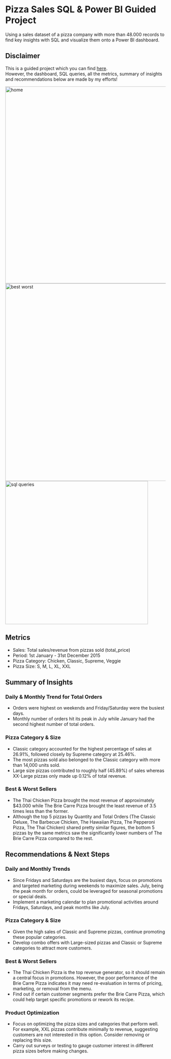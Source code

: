 # Pizza Sales SQL & Power BI Guided Project
Using a sales dataset of a pizza company with more than 48.000 records to find key insights with SQL and visualize them onto a Power BI dashboard.

## Disclaimer
This is a guided project which you can find [here](https://www.youtube.com/watch?v=V-s8c6jMRN0&list=PLE0RfjoHd8G6TsrHVg0BVgxiuRKtnL2sC&index=8).<br/>
However, the dashboard, SQL queries, all the metrics, summary of insights and recommendations below are made by my efforts!

<img width="616" alt="home" src="https://github.com/user-attachments/assets/27fb7f6b-99c7-4a6d-8429-91753857d5f6">
<img width="618" alt="best worst" src="https://github.com/user-attachments/assets/0f9db8cb-ae39-4dc4-91dc-3b2aa440136e">
<img width="448" alt="sql queries" src="https://github.com/user-attachments/assets/ef6e69c3-1383-4461-bd3c-5b59711e17cc">



## Metrics
- Sales: Total sales/revenue from pizzas sold (total_price)
- Period: 1st January - 31st December 2015
- Pizza Category: Chicken, Classic, Supreme, Veggie
- Pizza Size: S, M, L, XL, XXL

## Summary of Insights

### Daily & Monthly Trend for Total Orders
- Orders were highest on weekends and Friday/Saturday were the busiest days.
- Monthly number of orders hit its peak in July while January had the second highest number of total orders.

### Pizza Category & Size
- Classic category accounted for the highest percentage of sales at 26.91%, followed closely by Supreme category at 25.46%.
- The most pizzas sold also belonged to the Classic category with more than 14,000 units sold.
- Large size pizzas contributed to roughly half (45.89%) of sales whereas XX-Large pizzas only made up 0.12% of total revenue.

### Best & Worst Sellers
- The Thai Chicken Pizza brought the most revenue of approximately $43.000 while The Brie Carre Pizza brought the least revenue of 3.5 times less than the former.
- Although the top 5 pizzas by Quantity and Total Orders (The Classic Deluxe, The Barbecue Chicken, The Hawaiian Pizza, The Pepperoni Pizza, The Thai Chicken) shared pretty similar figures, the bottom 5 pizzas by the same metrics saw the significantly lower numbers of The Brie Carre Pizza compared to the rest.

## Recommendations & Next Steps

### Daily and Monthly Trends
- Since Fridays and Saturdays are the busiest days, focus on promotions and targeted marketing during weekends to maximize sales. July, being the peak month for orders, could be leveraged for seasonal promotions or special deals.
- Implement a marketing calendar to plan promotional activities around Fridays, Saturdays, and peak months like July.

### Pizza Category & Size
- Given the high sales of Classic and Supreme pizzas, continue promoting these popular categories.
- Develop combo offers with Large-sized pizzas and Classic or Supreme categories to attract more customers.

### Best & Worst Sellers
- The Thai Chicken Pizza is the top revenue generator, so it should remain a central focus in promotions. However, the poor performance of the Brie Carre Pizza indicates it may need re-evaluation in terms of pricing, marketing, or removal from the menu.
- Find out if certain customer segments prefer the Brie Carre Pizza, which could help target specific promotions or rework its recipe.

### Product Optimization
- Focus on optimizing the pizza sizes and categories that perform well. For example, XXL pizzas contribute minimally to revenue, suggesting customers are not interested in this option. Consider removing or replacing this size.
- Carry out surveys or testing to gauge customer interest in different pizza sizes before making changes.
